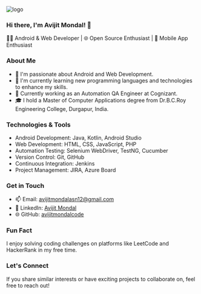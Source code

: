 ![logo]([https://github.com/avijitmondalcode/avijitmondalcode/blob/main/Black%20Minimal%20Motivation%20Quote%20LinkedIn%20Banner%20(3).png](https://github.com/avijitmondalcode/avijitmondalcode/blob/main/My-work.gif))
### Hi there, I'm Avijit Mondal! 👋

👨‍💻 Android & Web Developer | 🌐 Open Source Enthusiast | 📱 Mobile App Enthusiast

### About Me

- 👀 I'm passionate about Android and Web Development.
- 🌱 I'm currently learning new programming languages and technologies to enhance my skills.
- 💼 Currently working as an Automation QA Engineer at Cognizant.
- 🎓 I hold a Master of Computer Applications degree from Dr.B.C.Roy Engineering College, Durgapur, India.

### Technologies & Tools

- Android Development: Java, Kotlin, Android Studio
- Web Development: HTML, CSS, JavaScript, PHP
- Automation Testing: Selenium WebDriver, TestNG, Cucumber
- Version Control: Git, GitHub
- Continuous Integration: Jenkins
- Project Management: JIRA, Azure Board

### Get in Touch

- 📫 Email: avijitmondalasn12@gmail.com
- 💼 LinkedIn: [Avijit Mondal](https://www.linkedin.com/in/avijit-mondal12/)
- 🌐 GitHub: [avijitmondalcode](https://github.com/avijitmondalcode)

### Fun Fact

I enjoy solving coding challenges on platforms like LeetCode and HackerRank in my free time.

### Let's Connect

If you share similar interests or have exciting projects to collaborate on, feel free to reach out!
